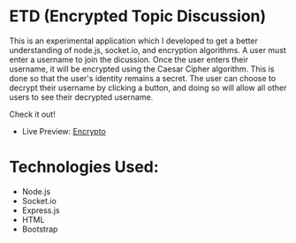 # ETD (Encrypted Topic Discussion)

This is an experimental application which I developed to get a better understanding of node.js, socket.io, and encryption algorithms. A user must enter a username to join the dicussion. Once the user enters their username, it will be encrypted using the Caesar Cipher algorithm. This is done so that the user's identity remains a secret. The user can choose to decrypt their username by clicking a button, and doing so will allow all other users to see their decrypted username.

Check it out!

* Live Preview: [Encrypto](https://encrypto.herokuapp.com)


# Technologies Used:

* Node.js
* Socket.io 
* Express.js 
* HTML
* Bootstrap
